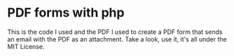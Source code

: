 # PDF forms with php
This is the code I used and the PDF I used to create a PDF form that sends an email with the PDF as an attachment.
Take a look, use it, it's all under the MIT License.

